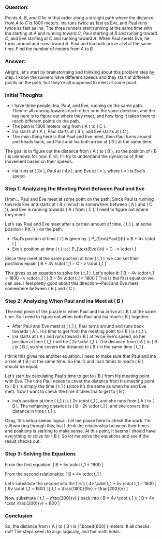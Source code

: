 ### Question:
Points $A$, $B$, and $C$ lie in that order along a straight path where the distance from $A$ to $C$ is $1800$ meters. Ina runs twice as fast as Eve, and Paul runs twice as fast as Ina. The three runners start running at the same time with Ina starting at $A$ and running toward $C$, Paul starting at $B$ and running toward $C$, and Eve starting at $C$ and running toward $A$. When Paul meets Eve, he turns around and runs toward $A$. Paul and Ina both arrive at $B$ at the same time. Find the number of meters from $A$ to $B$.


### Answer:
Alright, let's start by brainstorming and thinking about this problem step by step. I know the runners have different speeds and they start at different points on the path, but they're all supposed to meet at some point.

### Initial Thoughts

- I have three people: Ina, Paul, and Eve, running on the same path. They're all running towards each other or in the same direction, and the key here is to figure out where they meet, and how long it takes them to reach different points on the path.
- The path is 1800 meters long from \( A \) to \( C \).
- Ina starts at \( A \), Paul starts at \( B \), and Eve starts at \( C \).
- The main thing here is that Paul and Eve meet, then Paul turns around and heads back, and Paul and Ina both arrive at \( B \) at the same time.

The goal is to figure out the distance from \( A \) to \( B \), so the position of \( B \) is unknown for now. First, I'll try to understand the dynamics of their movement based on their speeds.

- Ina runs at \( 2v \), Paul at \( 4v \), and Eve at \( v \), where \( v \) is Eve's speed.

### Step 1: Analyzing the Meeting Point Between Paul and Eve

Hmm... Paul and Eve meet at some point on the path. Since Paul is running towards Eve and starts at \( B \) (which is somewhere between \( A \) and \( C \)), and Eve is running towards \( A \) from \( C \), I need to figure out where they meet.

Let’s say Paul and Eve meet after a certain amount of time, \( t_1 \), at some position \( P(t_1) \) on the path.

- Paul’s position at time \( t \) is given by:
  \[
  P_{\text{Paul}}(t) = B + 4v \cdot t
  \]
- Eve’s position at time \( t \) is:
  \[
  P_{\text{Eve}}(t) = C - v \cdot t
  \]

Since they meet at the same position at time \( t_1 \), we can set their positions equal:
\[
B + 4v \cdot t_1 = C - v \cdot t_1
\]

This gives us an equation to solve for \( t_1 \). Let's solve it:
\[
B + 4v \cdot t_1 = 1800 - v \cdot t_1
\]
\[
B + 5v \cdot t_1 = 1800
\]
This is the first equation we can use. I feel pretty good about this direction—Paul and Eve meet somewhere between \( B \) and \( C \).

### Step 2: Analyzing When Paul and Ina Meet at \( B \)

The next piece of the puzzle is when Paul and Ina arrive at \( B \) at the same time. So I need to figure out when both Paul and Ina reach \( B \) together.

- After Paul and Eve meet at \( t_1 \), Paul turns around and runs back towards \( A \). His time to get from the meeting point to \( B \) is \( t_1 \).
- Ina starts at \( A \) and runs toward \( B \) at twice Eve's speed, so her position at time \( t_1 \) will be \( 2v \cdot t_1 \). The distance from \( A \) to \( B \) is \( B \), so she covers the distance to \( B \) in the same time \( t_1 \).

I think this gives me another equation. I need to make sure that Paul and Ina arrive at \( B \) at the same time. So Paul’s and Ina’s times to reach \( B \) should be equal.

Let’s start by calculating Paul’s time to get to \( B \) from his meeting point with Eve. The time Paul needs to cover the distance from his meeting point to \( B \) is simply the time \( t_1 \) (since it’s the same as when he and Eve met). Now I want to check the time it takes Ina to get to \( B \).

- Ina’s position at time \( t_1 \) is \( 2v \cdot t_1 \), and she runs from \( A \) to \( B \). The remaining distance is \( B - 2v \cdot t_1 \), and she covers this distance in time \( t_1 \).

Okay, this setup seems logical. Let me pause here to check the work. I’m still working through this, but I think the relationship between their times and positions is starting to make sense. At this point, it seems I should have everything to solve for \( B \). So let me solve the equations and see if the result checks out.

### Step 3: Solving the Equations

From the first equation:
\[
B + 5v \cdot t_1 = 1800
\]

From the second relationship:
\[
B = 4v \cdot t_1
\]

Let’s substitute the second into the first:
\[
4v \cdot t_1 + 5v \cdot t_1 = 1800
\]
\[
9v \cdot t_1 = 1800
\]
\[
t_1 = \frac{1800}{9v} = \frac{200}{v}
\]

Now, substitute \( t_1 = \frac{200}{v} \) back into \( B = 4v \cdot t_1 \):
\[
B = 4v \cdot \frac{200}{v} = 800
\]

### Conclusion

So, the distance from \( A \) to \( B \) is \( \boxed{800} \) meters. It all checks out! The steps seem to align logically, and the math holds.